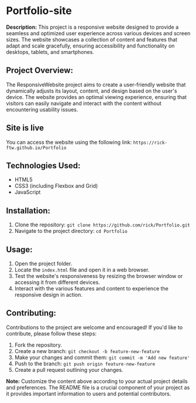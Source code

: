 
# Portfolio-site


**Description:**
This project is a responsive website designed to provide a seamless and optimized user experience across various devices and screen sizes. The website showcases a collection of content and features that adapt and scale gracefully, ensuring accessibility and functionality on desktops, tablets, and smartphones.

## Project Overview:
The ResponsiveWebsite project aims to create a user-friendly website that dynamically adjusts its layout, content, and design based on the user's device. The website provides an optimal viewing experience, ensuring that visitors can easily navigate and interact with the content without encountering usability issues.

## Site is live
You can access the website using the following link: `https://rick-ftw.github.io/Portfolio`

## Technologies Used:
- HTML5
- CSS3 (including Flexbox and Grid)
- JavaScript 

## Installation:
1. Clone the repository: `git clone https://github.com/rick/Portfolio.git`
2. Navigate to the project directory: `cd Portfolio`

## Usage:
1. Open the project folder.
2. Locate the `index.html` file and open it in a web browser.
3. Test the website's responsiveness by resizing the browser window or accessing it from different devices.
4. Interact with the various features and content to experience the responsive design in action.

## Contributing:
Contributions to the project are welcome and encouraged! If you'd like to contribute, please follow these steps:
1. Fork the repository.
2. Create a new branch: `git checkout -b feature-new-feature`
3. Make your changes and commit them: `git commit -m 'Add new feature'`
4. Push to the branch: `git push origin feature-new-feature`
5. Create a pull request outlining your changes.

**Note:** Customize the content above according to your actual project details and preferences. The README file is a crucial component of your project as it provides important information to users and potential contributors.

